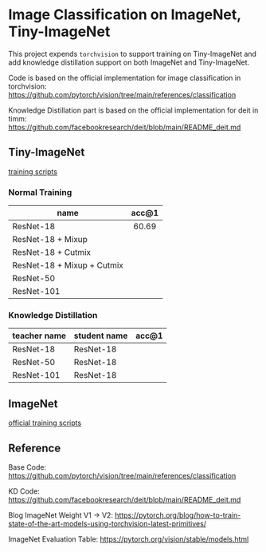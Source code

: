 # Image Classification on ImageNet, Tiny-ImageNet

This project expends `torchvision` to support training on Tiny-ImageNet and add knowledge distillation support on both ImageNet and Tiny-ImageNet.

Code is based on the official implementation for image classification in torchvision: https://github.com/pytorch/vision/tree/main/references/classification

Knowledge Distillation part is based on the official implementation for deit in timm: https://github.com/facebookresearch/deit/blob/main/README_deit.md

## Tiny-ImageNet

[training scripts](./README_tiny_imagenet.md)

### Normal Training

| name                       | acc@1 |
| -------------------------- | :---: |
| ResNet-18                  | 60.69 |
| ResNet-18 + Mixup          |       |
| ResNet-18 + Cutmix         |       |
| ResNet-18 + Mixup + Cutmix |       |
| ResNet-50                  |       |
| ResNet-101                 |       |

### Knowledge Distillation

| teacher name | student name | acc@1 |
| ------------ | ------------ | :---: |
| ResNet-18    | ResNet-18    |       |
| ResNet-50    | ResNet-18    |       |
| ResNet-101   | ResNet-18    |       |

## ImageNet

[official training scripts](./imagenet/README.md)

## Reference

Base Code:
https://github.com/pytorch/vision/tree/main/references/classification

KD Code:
https://github.com/facebookresearch/deit/blob/main/README_deit.md

Blog ImageNet Weight V1 -> V2:
https://pytorch.org/blog/how-to-train-state-of-the-art-models-using-torchvision-latest-primitives/

ImageNet Evaluation Table:
https://pytorch.org/vision/stable/models.html
